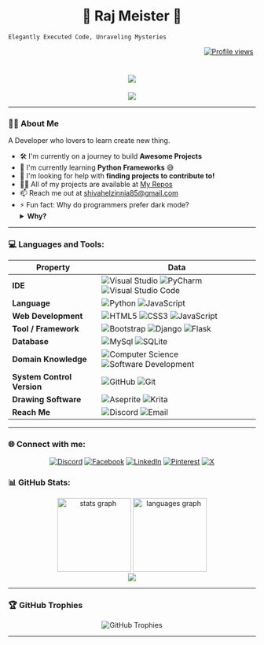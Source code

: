 <!-- Repository Name -->
<h1 align="center">🌟 Raj Meister 🌟</h1>

<!-- Short Description -->

`Elegantly Executed Code, Unraveling Mysteries`

<div align="right">
  <a href="https://komarev.com/ghpvc/?username=NoahXiren&color=blue" target="_blank">
    <img src="https://komarev.com/ghpvc/?username=NoahXiren&color=blue" alt="Profile views" style="margin-right: 5px;">
  </a>
</div>

<h1 align="center">
    <img src="https://readme-typing-svg.herokuapp.com/?font=Righteous&size=35&center=true&vCenter=true&width=500&height=70&duration=4000&lines=Hello+World!+👋;+Welcome+to+my+GitHub🤗;" />
</h1>

<div align="center">
 <img src="https://quotes-github-readme.vercel.app/api?type=horizontal&theme=radical"/>
</div>

---

### 👨‍💻 About Me
  A Developer who lovers to learn create new thing.
- 🛠️ I'm currently on a journey to build **Awesome Projects**
- 🌱 I'm currently learning **Python Frameworks** 😅
- 🤝 I'm looking for help with **finding projects to contribute to!**
- 👨‍💻 All of my projects are available at [My Repos](https://github.com/NoahXiren?tab=repositories)
- 📫 Reach me out at [shivahelzinnia85@gmail.com](mailto:shivahelzinnia85@gmail.com)
- ⚡ Fun fact: Why do programmers prefer dark mode?<details><summary>**Why?**</summary>Because light attracts bugs! 🐛😄</details>
    
---

### 💻 Languages and Tools:

| **Property**               | **Data**                                                                                                                                                                                                                                                                                                                                                                              |
| -------------------------- | ------------------------------------------------------------------------------------------------------------------------------------------------------------------------------------------------------------------------------------------------------------------------------------------------------------------------------------------------------------------------------------- |
| **IDE**                    | ![Visual Studio](https://img.shields.io/badge/Visual_Studio-5C2D91?style=for-the-badge&logo=visual%20studio&logoColor=white) ![PyCharm](https://img.shields.io/badge/PyCharm-143?style=for-the-badge&logo=pycharm&logoColor=black&color=green&labelColor=green) ![Visual Studio Code](https://img.shields.io/badge/Visual%20Studio%20Code-0078d7.svg?style=for-the-badge&logo=visual-studio-code&logoColor=white) |
| **Language**               | ![Python](https://img.shields.io/badge/python-3670A0?style=for-the-badge&logo=python&logoColor=ffdd54) ![JavaScript](https://img.shields.io/badge/javascript-%23323330.svg?style=for-the-badge&logo=javascript&logoColor=%23F7DF1E)                                                                                                                                                    |
| **Web Development**        | ![HTML5](https://img.shields.io/badge/HTML5-E34F26?style=for-the-badge&logo=html5&logoColor=white) ![CSS3](https://img.shields.io/badge/CSS3-1572B6?style=for-the-badge&logo=css3&logoColor=white) ![JavaScript](https://img.shields.io/badge/JavaScript-F7DF1E?style=for-the-badge&logo=javascript&logoColor=black)                                                                       |
| **Tool / Framework**       | ![Bootstrap](https://img.shields.io/badge/Bootstrap-563D7C?style=for-the-badge&logo=bootstrap&logoColor=white) ![Django](https://img.shields.io/badge/Django-092E20?style=for-the-badge&logo=django&logoColor=white) ![Flask](https://img.shields.io/badge/flask-000000.svg?style=for-the-badge&logo=flask&logoColor=white)                                                               |
| **Database**               | ![MySql](https://img.shields.io/badge/MySql-4EA94B?style=for-the-badge&logo=MySql&logoColor=white) ![SQLite](https://img.shields.io/badge/sqlite-%2307405e.svg?style=for-the-badge&logo=sqlite&logoColor=white)                                                                                                                                                                       |
| **Domain Knowledge**       | ![Computer Science](https://img.shields.io/badge/Computer_Science-000000?style=for-the-badge&logo=computer-science&logoColor=white) ![Software Development](https://img.shields.io/badge/Software_Development-orange?style=for-the-badge)                                                                                                                                               |
| **System Control Version** | ![GitHub](https://img.shields.io/badge/GitHub-181717?style=for-the-badge&logo=github&logoColor=white) ![Git](https://img.shields.io/badge/git-F05032.svg?style=for-the-badge&logo=git&logoColor=white)                                                                                                                                                                                |
| **Drawing Software**       | ![Aseprite](https://img.shields.io/badge/Aseprite-FFFFFF?style=for-the-badge&logo=Aseprite&logoColor=#7D929E) ![Krita](https://img.shields.io/badge/Krita-203759?style=for-the-badge&logo=krita&logoColor=EEF37B)                                                                                                                                                                     |
| **Reach Me**               | ![Discord](https://img.shields.io/badge/Discord-7289DA?style=for-the-badge&logo=discord&logoColor=white) ![Email](https://img.shields.io/badge/Email-D14836?style=for-the-badge&logo=gmail&logoColor=white)                                                                                                                                                                           |

---

### 🌐 Connect with me:

<p align="center">
  <a href="https://discord.gg/EknR79pDw3"><img src="https://img.shields.io/badge/Discord-7289DA?style=for-the-badge&logo=discord&logoColor=white" alt="Discord"></a>
  <a href="https://facebook.com/MeisterDeNoah"><img src="https://img.shields.io/badge/Facebook-1877F2?style=for-the-badge&logo=facebook&logoColor=white" alt="Facebook"></a>
  <a href="https://linkedin.com/in/raj-rai-8445042ba"><img src="https://img.shields.io/badge/LinkedIn-0A66C2?style=for-the-badge&logo=linkedin&logoColor=white" alt="LinkedIn"></a>
  <a href="https://pinterest.com/0lDreamer/"><img src="https://img.shields.io/badge/Pinterest-E60023?style=for-the-badge&logo=pinterest&logoColor=white" alt="Pinterest"></a>
  <a href="https://x.com/NoahXiren"><img src="https://img.shields.io/badge/X-000000?style=for-the-badge&logo=x&logoColor=white" alt="X"></a>
</p>


### 📊 GitHub Stats:

<div align="center">
  <img src="https://github-readme-stats.vercel.app/api?username=NoahXiren&theme=holi&hide_border=false&include_all_commits=false&count_private=true" height="150" alt="stats graph" />
  <img src="https://github-readme-stats.vercel.app/api/top-langs/?username=NoahXiren&theme=holi&hide_border=false&include_all_commits=false&count_private=true&layout=compact" height="150" alt="languages graph" />
</div>
<div align="center">
  <img src="https://github-readme-streak-stats.herokuapp.com/?user=NoahXiren&theme=holi&hide_border=false" />
</div>

---

### 🏆 GitHub Trophies

<p align="center">
  <img src="https://github-profile-trophy.vercel.app/?username=NoahXiren&theme=tokyonight&no-frame=false&no-bg=false&margin-w=4" alt="GitHub Trophies" />
</p>

---
